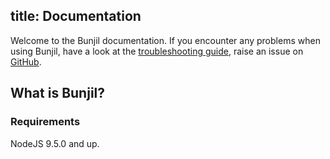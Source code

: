 title: Documentation
---
Welcome to the Bunjil documentation. If you encounter any problems when using Bunjil, have a look at the  [troubleshooting guide](troubleshooting.html), raise an issue on [GitHub](https://github.com/ojkelly/bunjil/issues).

## What is Bunjil?



### Requirements

NodeJS 9.5.0 and up.
